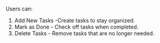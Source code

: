 Users can:
   1. Add New Tasks -Create tasks to stay organized.
   2. Mark as Done - Check off tasks when completed.
   3. Delete Tasks - Remove tasks that are no longer needed.
